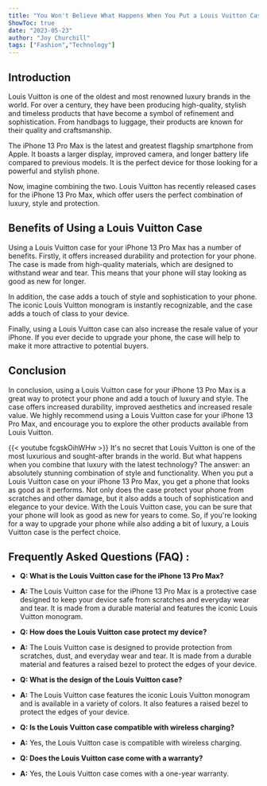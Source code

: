```yaml
---
title: "You Won't Believe What Happens When You Put a Louis Vuitton Case on Your iPhone 13 Pro Max!"
ShowToc: true 
date: "2023-05-23"
author: "Joy Churchill" 
tags: ["Fashion","Technology"]
---
```

## Introduction

Louis Vuitton is one of the oldest and most renowned luxury brands in the world. For over a century, they have been producing high-quality, stylish and timeless products that have become a symbol of refinement and sophistication. From handbags to luggage, their products are known for their quality and craftsmanship. 

The iPhone 13 Pro Max is the latest and greatest flagship smartphone from Apple. It boasts a larger display, improved camera, and longer battery life compared to previous models. It is the perfect device for those looking for a powerful and stylish phone.

Now, imagine combining the two. Louis Vuitton has recently released cases for the iPhone 13 Pro Max, which offer users the perfect combination of luxury, style and protection.

## Benefits of Using a Louis Vuitton Case

Using a Louis Vuitton case for your iPhone 13 Pro Max has a number of benefits. Firstly, it offers increased durability and protection for your phone. The case is made from high-quality materials, which are designed to withstand wear and tear. This means that your phone will stay looking as good as new for longer. 

In addition, the case adds a touch of style and sophistication to your phone. The iconic Louis Vuitton monogram is instantly recognizable, and the case adds a touch of class to your device. 

Finally, using a Louis Vuitton case can also increase the resale value of your iPhone. If you ever decide to upgrade your phone, the case will help to make it more attractive to potential buyers. 

## Conclusion

In conclusion, using a Louis Vuitton case for your iPhone 13 Pro Max is a great way to protect your phone and add a touch of luxury and style. The case offers increased durability, improved aesthetics and increased resale value. We highly recommend using a Louis Vuitton case for your iPhone 13 Pro Max, and encourage you to explore the other products available from Louis Vuitton.

{{< youtube fcgskOihWHw >}} 
It's no secret that Louis Vuitton is one of the most luxurious and sought-after brands in the world. But what happens when you combine that luxury with the latest technology? The answer: an absolutely stunning combination of style and functionality. When you put a Louis Vuitton case on your iPhone 13 Pro Max, you get a phone that looks as good as it performs. Not only does the case protect your phone from scratches and other damage, but it also adds a touch of sophistication and elegance to your device. With the Louis Vuitton case, you can be sure that your phone will look as good as new for years to come. So, if you're looking for a way to upgrade your phone while also adding a bit of luxury, a Louis Vuitton case is the perfect choice.

## Frequently Asked Questions (FAQ) :
- **Q: What is the Louis Vuitton case for the iPhone 13 Pro Max?**
- **A:** The Louis Vuitton case for the iPhone 13 Pro Max is a protective case designed to keep your device safe from scratches and everyday wear and tear. It is made from a durable material and features the iconic Louis Vuitton monogram.

- **Q: How does the Louis Vuitton case protect my device?**
- **A:** The Louis Vuitton case is designed to provide protection from scratches, dust, and everyday wear and tear. It is made from a durable material and features a raised bezel to protect the edges of your device.

- **Q: What is the design of the Louis Vuitton case?**
- **A:** The Louis Vuitton case features the iconic Louis Vuitton monogram and is available in a variety of colors. It also features a raised bezel to protect the edges of your device.

- **Q: Is the Louis Vuitton case compatible with wireless charging?**
- **A:** Yes, the Louis Vuitton case is compatible with wireless charging.

- **Q: Does the Louis Vuitton case come with a warranty?**
- **A:** Yes, the Louis Vuitton case comes with a one-year warranty.


